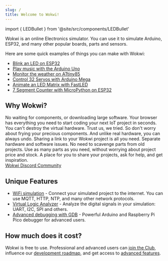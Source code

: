 ```yaml
---
slug: /
title: Welcome to Wokwi!
---
```


import { LEDBullet } from '@site/src/components/LEDBullet'

Wokwi is an online Electronics simulator. You can use it to simulate Arduino, ESP32, and many other popular boards, parts and sensors.

Here are some quick examples of things you can make with Wokwi:

- [Blink an LED on ESP32](https://wokwi.com/arduino/projects/305566932847821378)
- [Play music with the Arduino Uno](https://wokwi.com/arduino/projects/291958456169005577)
- [Monitor the weather on ATtiny85](https://wokwi.com/arduino/projects/292900020514980360)
- [Control 32 Servos with Arduino Mega](https://wokwi.com/arduino/projects/305336312628511297)
- [Animate an LED Matrix with FastLED](https://wokwi.com/arduino/projects/320579687608746578)
- [7 Segment Counter with MicroPython on ESP32](https://wokwi.com/arduino/projects/300210834979684872)

## Why Wokwi?

<LEDBullet title="Start right now">
  No waiting for components, or downloading large software. Your browser has everything you need to start coding your next IoT project in seconds.
</LEDBullet>

<LEDBullet title="Mistakes are okay" color="green">
  You can't destroy the virtual hardware. Trust us, we tried. So don't worry about frying your precious components. And unlike real  hardware, you can always undo.
</LEDBullet>

<LEDBullet title="Easy to get help and feedback" color="yellow">
  Sharing a link to your Wokwi project is all you need.
</LEDBullet>

<LEDBullet title="Gain confidence in your code" color="blue">
  Separate hardware and software issues. 
</LEDBullet>

<LEDBullet title="Unlimited hardware" color="orange">
  No need to scavenge parts from old projects. Use as many parts as you need, without worrying about project price and stock.
</LEDBullet>

<LEDBullet title="Maker-friendly community" color="purple" lightColor="pink">
  A place for you to share your projects, ask for help, and get inspiration.<br/>
  <a href="https://wokwi.com/discord">Wokwi Discord Community</a>
</LEDBullet>

## Unique Features

- [WiFi simulation](guides/esp32#wifi-simulation) - Connect your simulated project to the internet. You can use MQTT, HTTP, NTP, and many other network protocols.
- [Virtual Logic Analyzer](guides/logic-analyzer) - Analyze the digital signals in your simulation: UART, I2C, SPI and others.
- [Advanced debugging with GDB](gdb-debugging) - Powerful Arduino and Raspberry Pi Pico debugger for advanced users.

## How much does it cost?

Wokwi is free to use. Professional and advanced users can [join the Club](https://wokwi.com/club), influence our [development roadmap](https://wokwi.com/features), and get access to [advanced features](getting-started/wokwi-club).

